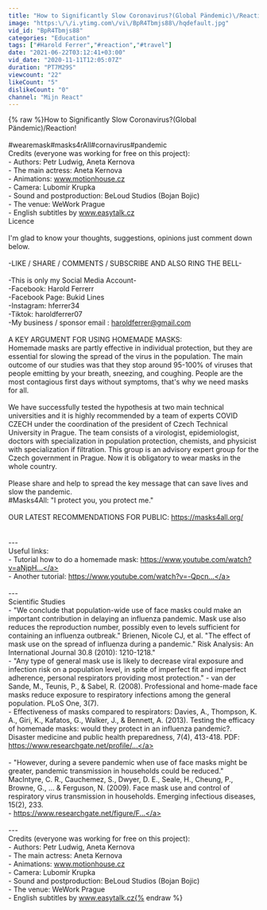 ```yaml
---
title: "How to Significantly Slow Coronavirus?(Global Pändemic)\/Reaction!"
image: "https:\/\/i.ytimg.com\/vi\/BpR4Tbmjs88\/hqdefault.jpg"
vid_id: "BpR4Tbmjs88"
categories: "Education"
tags: ["#Harold Ferrer","#reaction","#travel"]
date: "2021-06-22T03:12:41+03:00"
vid_date: "2020-11-11T12:05:07Z"
duration: "PT7M29S"
viewcount: "22"
likeCount: "5"
dislikeCount: "0"
channel: "Mijn React"
---
```

{% raw %}How to Significantly Slow Coronavirus?(Global Pändemic)/Reaction!<br /><br />#wearemask#masks4rAll#cornavirus#pandemic<br />Credits (everyone was working for free on this project):<br />- Authors: Petr Ludwig, Aneta Kernova<br />- The main actress: Aneta Kernova<br />- Animations: www.motionhouse.cz<br />- Camera: Lubomír Krupka<br />- Sound and postproduction: BeLoud Studios (Bojan Bojic)<br />- The venue: WeWork Prague<br />- English subtitles by www.easytalk.cz<br />Licence<br /><br />I'm glad to know your thoughts, suggestions, opinions just comment down below.<br /><br />-LIKE / SHARE / COMMENTS / SUBSCRIBE AND ALSO RING THE BELL-<br /><br />-This is only my Social Media Account-<br />-Facebook: Harold Ferrerr<br />-Facebook Page: Bukid Lines<br />-Instagram: hferrer34<br />-Tiktok: haroldferrer07<br />-My business / sponsor email : haroldferrer@gmail.com<br /><br />A KEY ARGUMENT FOR USING HOMEMADE MASKS:<br />Homemade masks are partly effective in individual protection, but they are essential for slowing the spread of the virus in the population. The main outcome of our studies was that they stop around 95-100% of viruses that people emitting by your breath, sneezing, and coughing. People are the most contagious first days without symptoms, that's why we need masks for all.<br /><br />We have successfully tested the hypothesis at two main technical universities and it is highly recommended by a team of experts COVID CZECH under the coordination of the president of Czech Technical University in Prague. The team consists of a virologist, epidemiologist, doctors with specialization in population protection, chemists, and physicist with specialization if filtration. This group is an advisory expert group for the Czech government in Prague. Now it is obligatory to wear masks in the whole country. <br /><br />Please share and help to spread the key message that can save lives and slow the pandemic.<br />#Masks4All: &quot;I protect you, you protect me.&quot;<br /><br />OUR LATEST RECOMMENDATIONS FOR PUBLIC: <a rel="nofollow" target="blank" href="https://masks4all.org/">https://masks4all.org/</a><br /> <br /><br />---<br />Useful links:<br />- Tutorial how to do a homemade mask: <a rel="nofollow" target="blank" href="https://www.youtube.com/watch?v=aNjpH...">https://www.youtube.com/watch?v=aNjpH...</a><br />- Another tutorial: <a rel="nofollow" target="blank" href="https://www.youtube.com/watch?v=-Qpcn...">https://www.youtube.com/watch?v=-Qpcn...</a><br /><br />---<br />Scientific Studies<br />- &quot;We conclude that population-wide use of face masks could make an important contribution in delaying an influenza pandemic. Mask use also reduces the reproduction number, possibly even to levels sufficient for containing an influenza outbreak.&quot; Brienen, Nicole CJ, et al. &quot;The effect of mask use on the spread of influenza during a pandemic.&quot; Risk Analysis: An International Journal 30.8 (2010): 1210-1218.&quot;<br />- &quot;Any type of general mask use is likely to decrease viral exposure and infection risk on a population level, in spite of imperfect fit and imperfect adherence, personal respirators providing most protection.&quot; - van der Sande, M., Teunis, P., &amp; Sabel, R. (2008). Professional and home-made face masks reduce exposure to respiratory infections among the general population. PLoS One, 3(7).<br />- Effectiveness of masks compared to respirators: Davies, A., Thompson, K. A., Giri, K., Kafatos, G., Walker, J., &amp; Bennett, A. (2013). Testing the efficacy of homemade masks: would they protect in an influenza pandemic?. Disaster medicine and public health preparedness, 7(4), 413-418. PDF: <a rel="nofollow" target="blank" href="https://www.researchgate.net/profile/...">https://www.researchgate.net/profile/...</a><br /><br />- &quot;However, during a severe pandemic when use of face masks might be greater, pandemic transmission in households could be reduced.&quot; MacIntyre, C. R., Cauchemez, S., Dwyer, D. E., Seale, H., Cheung, P., Browne, G., ... &amp; Ferguson, N. (2009). Face mask use and control of respiratory virus transmission in households. Emerging infectious diseases, 15(2), 233.<br />- <a rel="nofollow" target="blank" href="https://www.researchgate.net/figure/F...">https://www.researchgate.net/figure/F...</a><br /><br />---<br />Credits (everyone was working for free on this project):<br />- Authors: Petr Ludwig, Aneta Kernova<br />- The main actress: Aneta Kernova<br />- Animations: www.motionhouse.cz<br />- Camera: Lubomír Krupka<br />- Sound and postproduction: BeLoud Studios (Bojan Bojic)<br />- The venue: WeWork Prague<br />- English subtitles by www.easytalk.cz{% endraw %}
